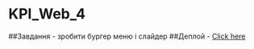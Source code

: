 # KPI_Web_4
##Завдання - зробити бургер меню і слайдер
##Деплой - [Click here](https://web-kpi-2.vercel.app)